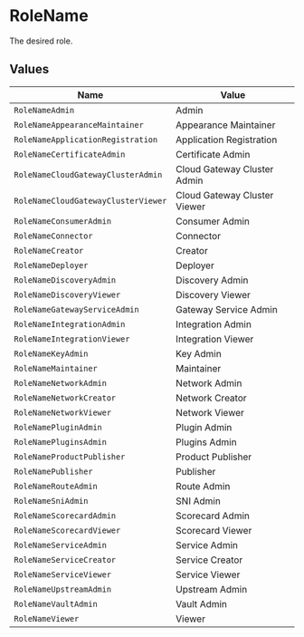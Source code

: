 # RoleName

The desired role.


## Values

| Name                                | Value                               |
| ----------------------------------- | ----------------------------------- |
| `RoleNameAdmin`                     | Admin                               |
| `RoleNameAppearanceMaintainer`      | Appearance Maintainer               |
| `RoleNameApplicationRegistration`   | Application Registration            |
| `RoleNameCertificateAdmin`          | Certificate Admin                   |
| `RoleNameCloudGatewayClusterAdmin`  | Cloud Gateway Cluster Admin         |
| `RoleNameCloudGatewayClusterViewer` | Cloud Gateway Cluster Viewer        |
| `RoleNameConsumerAdmin`             | Consumer Admin                      |
| `RoleNameConnector`                 | Connector                           |
| `RoleNameCreator`                   | Creator                             |
| `RoleNameDeployer`                  | Deployer                            |
| `RoleNameDiscoveryAdmin`            | Discovery Admin                     |
| `RoleNameDiscoveryViewer`           | Discovery Viewer                    |
| `RoleNameGatewayServiceAdmin`       | Gateway Service Admin               |
| `RoleNameIntegrationAdmin`          | Integration Admin                   |
| `RoleNameIntegrationViewer`         | Integration Viewer                  |
| `RoleNameKeyAdmin`                  | Key Admin                           |
| `RoleNameMaintainer`                | Maintainer                          |
| `RoleNameNetworkAdmin`              | Network Admin                       |
| `RoleNameNetworkCreator`            | Network Creator                     |
| `RoleNameNetworkViewer`             | Network Viewer                      |
| `RoleNamePluginAdmin`               | Plugin Admin                        |
| `RoleNamePluginsAdmin`              | Plugins Admin                       |
| `RoleNameProductPublisher`          | Product Publisher                   |
| `RoleNamePublisher`                 | Publisher                           |
| `RoleNameRouteAdmin`                | Route Admin                         |
| `RoleNameSniAdmin`                  | SNI Admin                           |
| `RoleNameScorecardAdmin`            | Scorecard Admin                     |
| `RoleNameScorecardViewer`           | Scorecard Viewer                    |
| `RoleNameServiceAdmin`              | Service Admin                       |
| `RoleNameServiceCreator`            | Service Creator                     |
| `RoleNameServiceViewer`             | Service Viewer                      |
| `RoleNameUpstreamAdmin`             | Upstream Admin                      |
| `RoleNameVaultAdmin`                | Vault Admin                         |
| `RoleNameViewer`                    | Viewer                              |